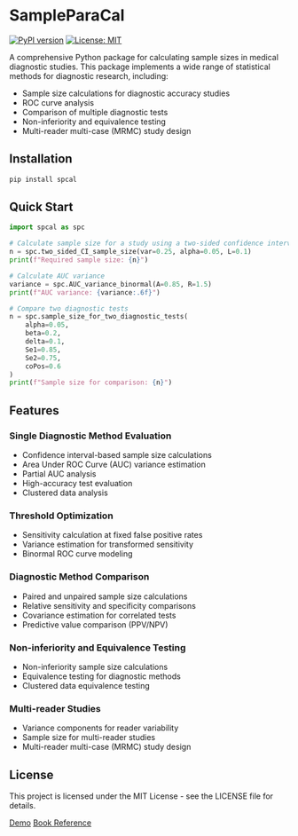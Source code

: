 # SampleParaCal


[![PyPI version](https://badge.fury.io/py/medsamplesize.svg)](https://badge.fury.io/py/spcal)
[![License: MIT](https://img.shields.io/badge/License-MIT-yellow.svg)](https://opensource.org/licenses/MIT)

A comprehensive Python package for calculating sample sizes in medical diagnostic studies. This package implements a wide range of statistical methods for diagnostic research, including:

- Sample size calculations for diagnostic accuracy studies
- ROC curve analysis
- Comparison of multiple diagnostic tests
- Non-inferiority and equivalence testing
- Multi-reader multi-case (MRMC) study design

## Installation

```bash
pip install spcal
```

## Quick Start

```python
import spcal as spc

# Calculate sample size for a study using a two-sided confidence interval
n = spc.two_sided_CI_sample_size(var=0.25, alpha=0.05, L=0.1)
print(f"Required sample size: {n}")

# Calculate AUC variance
variance = spc.AUC_variance_binormal(A=0.85, R=1.5)
print(f"AUC variance: {variance:.6f}")

# Compare two diagnostic tests
n = spc.sample_size_for_two_diagnostic_tests(
    alpha=0.05, 
    beta=0.2, 
    delta=0.1, 
    Se1=0.85, 
    Se2=0.75, 
    coPos=0.6
)
print(f"Sample size for comparison: {n}")
```

## Features

### Single Diagnostic Method Evaluation

- Confidence interval-based sample size calculations
- Area Under ROC Curve (AUC) variance estimation
- Partial AUC analysis
- High-accuracy test evaluation
- Clustered data analysis

### Threshold Optimization

- Sensitivity calculation at fixed false positive rates
- Variance estimation for transformed sensitivity
- Binormal ROC curve modeling

### Diagnostic Method Comparison

- Paired and unpaired sample size calculations
- Relative sensitivity and specificity comparisons
- Covariance estimation for correlated tests
- Predictive value comparison (PPV/NPV)

### Non-inferiority and Equivalence Testing

- Non-inferiority sample size calculations
- Equivalence testing for diagnostic methods
- Clustered data equivalence testing

### Multi-reader Studies

- Variance components for reader variability
- Sample size for multi-reader studies
- Multi-reader multi-case (MRMC) study design

[//]: # (## Documentation)

[//]: # ()
[//]: # (Detailed API documentation with examples is available at [documentation link].)

[//]: # ()
[//]: # (Each function includes detailed parameter descriptions, mathematical formulas, and usage examples to guide researchers in selecting appropriate methods for their study designs.)

[//]: # (## Citation)

[//]: # ()
[//]: # (If you use this package in your research, please cite:)

[//]: # ()
[//]: # (```)

[//]: # ([Citation information])

[//]: # (```)

## License

This project is licensed under the MIT License - see the LICENSE file for details.

[//]: # ()
[//]: # (## Contributing)

[//]: # ()
[//]: # (Contributions are welcome! Please feel free to submit a Pull Request.)
[Demo](https://spcal-demo.vercel.app/)
[Book Reference](https://onlinelibrary.wiley.com/doi/book/10.1002/9780470906514)